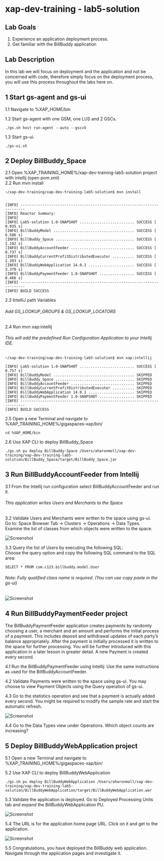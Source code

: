 # xap-dev-training - lab5-solution

## Lab Goals

1. Experience an application deployment process. <br />
2. Get familiar with the BillBuddy application <br />

## Lab Description
In this lab we will focus on deployment and the application and not be concerned with code, therefore simply focus on the deployment process, you will use this process throughout the labs here on.

## 1	Start gs-agent and gs-ui 

1.1 Navigate to %XAP_HOME/bin <br />
        
1.2 Start gs-agent with one GSM, one LUS and 2 GSCs.

    ./gs.sh host run-agent --auto --gsc=5
    
1.3 Start gs-ui.

    ./gs-ui.sh
    
## 2	Deploy BillBuddy_Space
    
2.1 Open %XAP_TRAINING_HOME%/xap-dev-training-lab5-solution project with intellij (open pom.xml) <br />
2.2 Run mvn install <br />

    ~/xap-dev-training/xap-dev-training-lab5-solution$ mvn install
    
    
    [INFO] ------------------------------------------------------------------------
    [INFO] Reactor Summary:
    [INFO] 
    [INFO] Lab5-solution 1.0-SNAPSHOT ......................... SUCCESS [  0.935 s]
    [INFO] BillBuddyModel ..................................... SUCCESS [  6.586 s]
    [INFO] BillBuddy_Space .................................... SUCCESS [  1.192 s]
    [INFO] BillBuddyAccountFeeder ............................. SUCCESS [  0.737 s]
    [INFO] BillBuddyCurrentProfitDistributedExecutor .......... SUCCESS [  1.393 s]
    [INFO] BillBuddyWebApplication 14.0.1 ..................... SUCCESS [  3.370 s]
    [INFO] BillBuddyPaymentFeeder 1.0-SNAPSHOT ................ SUCCESS [  0.466 s]
    [INFO] ------------------------------------------------------------------------
    [INFO] BUILD SUCCESS

2.3 IntelliJ path Variables

###### Add GS_LOOKUP_GROUPS & GS_LOOKUP_LOCATORS

2.4 Run mvn xap:intellij

###### This will add the predefined Run Configuration Application to your Intellij IDE.

    ~/xap-dev-training/xap-dev-training-lab5-solution$ mvn xap:intellij
    
    [INFO] Lab5-solution 1.0-SNAPSHOT ......................... SUCCESS [  0.757 s]
    [INFO] BillBuddyModel ..................................... SKIPPED
    [INFO] BillBuddy_Space .................................... SKIPPED
    [INFO] BillBuddyAccountFeeder ............................. SKIPPED
    [INFO] BillBuddyCurrentProfitDistributedExecutor .......... SKIPPED
    [INFO] BillBuddyWebApplication 14.0.1 ..................... SKIPPED
    [INFO] BillBuddyPaymentFeeder 1.0-SNAPSHOT ................ SKIPPED
    [INFO] ------------------------------------------------------------------------
    [INFO] BUILD SUCCESS


2.5 Open a new Terminal and navigate to %XAP_TRAINING_HOME%/gigaspaces-xap/bin/ <br />

    cd %XAP_HOME/bin
           
2.6 Use XAP CLI to deploy BillBuddy_Space
 
    ./gs.sh pu deploy BillBuddy-Space /Users/aharonmoll/xap-dev-training/xap-dev-training-lab5-solution/BillBuddy_Space/target/BillBuddy_Space.jar 

## 3	Run BillBuddyAccountFeeder from Intellij

3.1 From the Intellij run configuration select BillBuddyAccountFeeder and run it.

###### This application writes Users and Merchants to the Space
 
3.2 Validate Users and Merchants were written to the space using gs-ui. <br />
 Go to: Space Browser Tab -> Clusters -> Operations -> Data Types. <br />
 Examine the list of classes from which objects were written to the space.
 
![Screenshot](./Pictures/Picture1.png)

3.3 Query the list of Users by executing the following SQL: <br />
Choose the query option and copy the following SQL command to the SQL area: <br />

    SELECT * FROM com.c123.billbuddy.model.User
    
###### Note: Fully qualified class name is required. (You can use copy paste in the gs-ui)

![Screenshot](./Pictures/Picture2.png)

## 4	Run BillBuddyPaymentFeeder project
The BillBuddyPaymentFeeder application creates payments by randomly choosing a user, 
a merchant and an amount and performs the initial process of a payment. 
This includes deposit and withdrawal updates of each party’s balance appropriately. 
After the payment is initially processed it is written to the space for further processing. 
You will be further introduced with this application in a later lesson in greater detail. 
A new Payment is created every second.
 
4.1 Run the BillBuddyPaymentFeeder using Intellij: 
Use the same instructions as used for the BillBuddyAccountFeeder.

4.2 Validate Payments were written to the space using gs-ui. 
You may choose to view Payment Objects using the Query operation of gs-ui.
 
4.3 Go to the statistics operation and see that a payment is actually added every second.
You might be required to modify the sample rate and start the automatic refresh.

![Screenshot](./Pictures/Picture3.png)

4.4 Go to the Data Types view under Operations. Which object counts are increasing?

## 5 Deploy BillBuddyWebApplication project

5.1 Open a new Terminal and navigate to %XAP_TRAINING_HOME%/gigaspaces-xap/bin/

5.2 Use XAP CLI to deploy BillBuddyWebApplication
 
    ./gs.sh pu deploy BillBuddyWebApplication /Users/aharonmoll/xap-dev-training/xap-dev-training-lab5-solution/BillBuddyWebApplication/target/BillBuddyWebApplication.war

5.3 Validate the application is deployed. 
Go to Deployed Processing Units tab and expand the BillBuddyWebApplication PU.

![Screenshot](./Pictures/Picture4.png)

5.4 The URL is for the application home page URL. 
Click on it and get to the application. 

![Screenshot](./Pictures/Picture5.png)

5.5 Congratulations, you have deployed the BillBuddy web application. 
Navigate through the application pages and investigate it.
